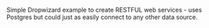 Simple Dropwizard example to create RESTFUL web services - uses Postgres but could just as easily connect to any other data source.
